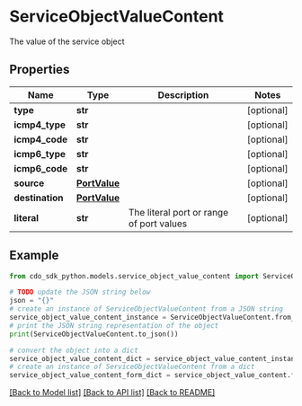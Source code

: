 # ServiceObjectValueContent

The value of the service object

## Properties

Name | Type | Description | Notes
------------ | ------------- | ------------- | -------------
**type** | **str** |  | [optional] 
**icmp4_type** | **str** |  | [optional] 
**icmp4_code** | **str** |  | [optional] 
**icmp6_type** | **str** |  | [optional] 
**icmp6_code** | **str** |  | [optional] 
**source** | [**PortValue**](PortValue.md) |  | [optional] 
**destination** | [**PortValue**](PortValue.md) |  | [optional] 
**literal** | **str** | The literal port or range of port values | [optional] 

## Example

```python
from cdo_sdk_python.models.service_object_value_content import ServiceObjectValueContent

# TODO update the JSON string below
json = "{}"
# create an instance of ServiceObjectValueContent from a JSON string
service_object_value_content_instance = ServiceObjectValueContent.from_json(json)
# print the JSON string representation of the object
print(ServiceObjectValueContent.to_json())

# convert the object into a dict
service_object_value_content_dict = service_object_value_content_instance.to_dict()
# create an instance of ServiceObjectValueContent from a dict
service_object_value_content_form_dict = service_object_value_content.from_dict(service_object_value_content_dict)
```
[[Back to Model list]](../README.md#documentation-for-models) [[Back to API list]](../README.md#documentation-for-api-endpoints) [[Back to README]](../README.md)


